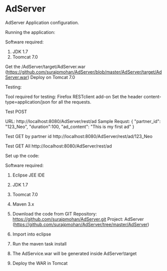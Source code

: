 # AdServer
AdServer Application configuration.

Running the application:

Software required:

1. JDK 1.7
2. Toomcat 7.0

Get the /AdServer/target/AdServer.war
(https://github.com/surajpmohan/AdServer/blob/master/AdServer/target/AdServer.war)
Deploy on Tomcat 7.0


Testing:

Tool required for testing:
Firefox RESTclient add-on
Set the header content-type=application/json for all the requests.

Test POST

URL: http://localhost:8080/AdServer/rest/ad
Sample Requst: 
{
 "partner_id": "123_Neo",
 "duration":100,
 "ad_content": "This is my first ad"
}

Test GET by partner id
http://localhost:8080/AdServer/rest/ad/123_Neo


Test GET All
http://localhost:8080/AdServer/rest/ad

Set up the code:

Software required:
1. Eclipse JEE IDE
2. JDK 1.7
3. Toomcat 7.0
4. Maven 3.x

1. Download the code from GIT
Repository: https://github.com/surajpmohan/AdServer.git
Project: AdServer
(https://github.com/surajpmohan/AdServer/tree/master/AdServer)

2. Import into eclipse

3. Run the maven task install

4. The AdService.war will be generated inside AdServer\target

5. Deploy the WAR in Tomcat
